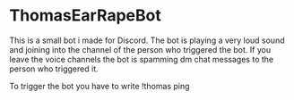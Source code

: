 # ThomasEarRapeBot
This is a small bot i made for Discord. The bot is playing a very loud sound and joining into the channel of the person who triggered the bot. If you leave the voice channels the bot is spamming dm chat messages to the person who triggered it. 

To trigger the bot you have to write !thomas ping
